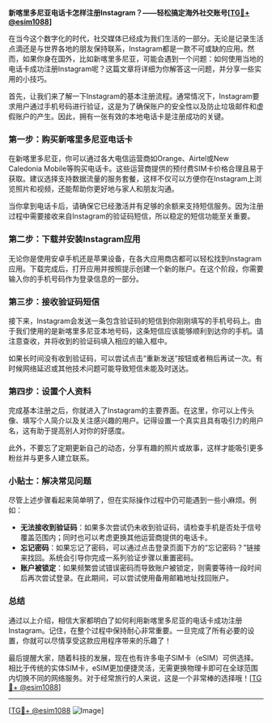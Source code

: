 **新喀里多尼亚电话卡怎样注册Instagram？——轻松搞定海外社交账号[[TG💪+ @esim1088](https://t.me/s/esim1088)]**

在当今这个数字化的时代，社交媒体已经成为我们生活的一部分。无论是记录生活点滴还是与世界各地的朋友保持联系，Instagram都是一款不可或缺的应用。然而，如果你身在国外，比如新喀里多尼亚，可能会遇到一个问题：如何使用当地的电话卡成功注册Instagram呢？这篇文章将详细为你解答这一问题，并分享一些实用的小技巧。

首先，让我们来了解一下Instagram的基本注册流程。通常情况下，Instagram要求用户通过手机号码进行验证，这是为了确保账户的安全性以及防止垃圾邮件和虚假账户的产生。因此，拥有一张有效的本地电话卡是注册成功的关键。

### 第一步：购买新喀里多尼亚电话卡

在新喀里多尼亚，你可以通过各大电信运营商如Orange、Airtel或New Caledonia Mobile等购买电话卡。这些运营商提供的预付费SIM卡价格合理且易于获取。建议选择支持数据流量的服务套餐，这样不仅可以方便你在Instagram上浏览照片和视频，还能帮助你更好地与家人和朋友沟通。

当你拿到电话卡后，请确保它已经激活并有足够的余额来支持短信服务。因为注册过程中需要接收来自Instagram的验证码短信，所以稳定的短信功能至关重要。

### 第二步：下载并安装Instagram应用

无论你是使用安卓手机还是苹果设备，在各大应用商店都可以轻松找到Instagram应用。下载完成后，打开应用并按照提示创建一个新的账户。在这个阶段，你需要输入你的手机号码作为登录信息的一部分。

### 第三步：接收验证码短信

接下来，Instagram会发送一条包含验证码的短信到你刚刚填写的手机号码上。由于我们使用的是新喀里多尼亚本地号码，这条短信应该能够顺利到达你的手机。请注意查收，并将收到的验证码填入相应的输入框中。

如果长时间没有收到验证码，可以尝试点击“重新发送”按钮或者稍后再试一次。有时候网络延迟或其他技术问题可能导致短信未能及时送达。

### 第四步：设置个人资料

完成基本注册之后，你就进入了Instagram的主要界面。在这里，你可以上传头像、填写个人简介以及关注感兴趣的用户。记得设置一个真实且具有吸引力的用户名，这有助于提高别人对你的好感度。

此外，不要忘了定期更新自己的动态，分享有趣的照片或故事，这样才能吸引更多粉丝并与更多人建立联系。

### 小贴士：解决常见问题

尽管上述步骤看起来简单明了，但在实际操作过程中仍可能遇到一些小麻烦。例如：

- **无法接收到验证码**：如果多次尝试仍未收到验证码，请检查手机是否处于信号覆盖范围内；同时也可以考虑更换其他运营商提供的电话卡。
- **忘记密码**：如果忘记了密码，可以通过点击登录页面下方的“忘记密码？”链接来找回。系统会引导你完成一系列验证步骤以重置密码。
- **账户被锁定**：如果频繁尝试错误密码而导致账户被锁定，则需要等待一段时间后再次尝试登录。在此期间，可以尝试使用备用邮箱地址找回账户。

### 总结

通过以上介绍，相信大家都明白了如何利用新喀里多尼亚的电话卡成功注册Instagram。记住，在整个过程中保持耐心非常重要。一旦完成了所有必要的设置，你就可以尽情享受这款应用程序带来的乐趣了！

最后提醒大家，随着科技的发展，现在也有许多电子SIM卡（eSIM）可供选择。相比于传统的实体SIM卡，eSIM更加便捷灵活，无需更换物理卡即可在全球范围内切换不同的网络服务。对于经常旅行的人来说，这是一个非常棒的选择哦！[[TG💪+ @esim1088](https://t.me/s/esim1088)]

---

[[TG💪+ @esim1088](https://t.me/s/esim1088) ![Image](https://i.postimg.cc/4NQfJmqS/Snipaste-2025-05-13-00-14-12.png)]